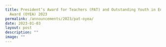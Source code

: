 ```yaml
---
title: President’s Award for Teachers (PAT) and Outstanding Youth in Education
  Award (OYEA) 2023
permalink: /announcements/2023/pat-oyea/
date: 2023-01-03
layout: post
description: ""
image: ""
---
```

